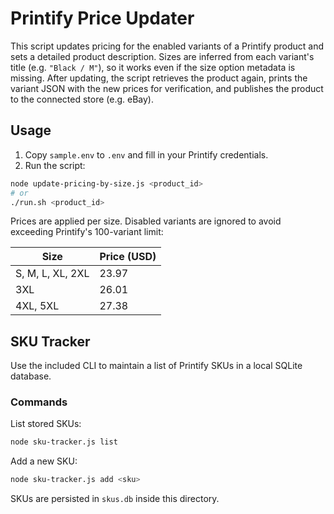 # Printify Price Updater

This script updates pricing for the enabled variants of a Printify product and
sets a detailed product description. Sizes are inferred from each variant's
title (e.g. `"Black / M"`), so it works even if the size option metadata is
missing. After updating, the script retrieves the product again, prints the
variant JSON with the new prices for verification, and publishes the product to
the connected store (e.g. eBay).

## Usage

1. Copy `sample.env` to `.env` and fill in your Printify credentials.
2. Run the script:

```bash
node update-pricing-by-size.js <product_id>
# or
./run.sh <product_id>
```

Prices are applied per size. Disabled variants are ignored to avoid
exceeding Printify's 100-variant limit:

| Size | Price (USD) |
| --- | --- |
| S, M, L, XL, 2XL | 23.97 |
| 3XL | 26.01 |
| 4XL, 5XL | 27.38 |


## SKU Tracker

Use the included CLI to maintain a list of Printify SKUs in a local SQLite database.

### Commands

List stored SKUs:

```bash
node sku-tracker.js list
```

Add a new SKU:

```bash
node sku-tracker.js add <sku>
```

SKUs are persisted in `skus.db` inside this directory.
